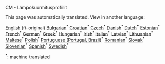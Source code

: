 <p> CM - Lämpökuormitusprofiilit </p>

This page was automatically translated. View in another language:

[English](en-CM-Heat-load-profiles) (fi-original) [Bulgarian](bg-CM-Heat-load-profiles)<sup>\*</sup> [Croatian](hr-CM-Heat-load-profiles)<sup>\*</sup> [Czech](cs-CM-Heat-load-profiles)<sup>\*</sup> [Danish](da-CM-Heat-load-profiles)<sup>\*</sup> [Dutch](nl-CM-Heat-load-profiles)<sup>\*</sup> [Estonian](et-CM-Heat-load-profiles)<sup>\*</sup>  [French](fr-CM-Heat-load-profiles)<sup>\*</sup> [German](de-CM-Heat-load-profiles)<sup>\*</sup> [Greek](el-CM-Heat-load-profiles)<sup>\*</sup> [Hungarian](hu-CM-Heat-load-profiles)<sup>\*</sup> [Irish](ga-CM-Heat-load-profiles)<sup>\*</sup> [Italian](it-CM-Heat-load-profiles)<sup>\*</sup> [Latvian](lv-CM-Heat-load-profiles)<sup>\*</sup> [Lithuanian](lt-CM-Heat-load-profiles)<sup>\*</sup> [Maltese](mt-CM-Heat-load-profiles)<sup>\*</sup> [Polish](pl-CM-Heat-load-profiles)<sup>\*</sup> [Portuguese (Portugal, Brazil)](pt-CM-Heat-load-profiles)<sup>\*</sup> [Romanian](ro-CM-Heat-load-profiles)<sup>\*</sup> [Slovak](sk-CM-Heat-load-profiles)<sup>\*</sup> [Slovenian](sl-CM-Heat-load-profiles)<sup>\*</sup> [Spanish](es-CM-Heat-load-profiles)<sup>\*</sup> [Swedish](sv-CM-Heat-load-profiles)<sup>\*</sup> 

<sup>\*</sup>: machine translated
